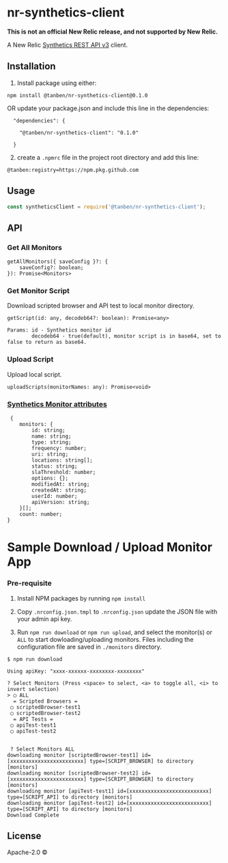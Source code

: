 # nr-synthetics-client
**This is not an official New Relic release, and not supported by New Relic.** 


A New Relic [Synthetics REST API v3](https://docs.newrelic.com/docs/apis/synthetics-rest-api/monitor-examples/manage-synthetics-monitors-rest-api) client.



## Installation

1. Install package using either:
```
npm install @tanben/nr-synthetics-client@0.1.0

```
OR update your package.json and include this line in the dependencies:
```
  "dependencies": {

    "@tanben/nr-synthetics-client": "0.1.0"

  }
```
2. create a `.npmrc` file in the project root directory and add this line:
```
@tanben:registry=https://npm.pkg.github.com
```

## Usage

```js
const syntheticsClient = require('@tanben/nr-synthetics-client');
```

## API


### Get All Monitors

```
getAllMonitors({ saveConfig }?: {
    saveConfig?: boolean;
}): Promise<Monitors>
```


### Get Monitor Script 
Download scripted browser and API test to local monitor directory.
```
getScript(id: any, decodeb64?: boolean): Promise<any>

Params: id - Synthetics monitor id
        decodeb64 - true(default), monitor script is in base64, set to false to return as base64.

```

### Upload  Script
Upload local script.

```
uploadScripts(monitorNames: any): Promise<void>

```



###  [Synthetics Monitor attributes](https://docs.newrelic.com/docs/apis/synthetics-rest-api/monitor-examples/payload-attributes-synthetics-rest-api#api-attributes)
```
 {
    monitors: {
        id: string;
        name: string;
        type: string;
        frequency: number;
        uri: string;
        locations: string[];
        status: string;
        slaThreshold: number;
        options: {};
        modifiedAt: string;
        createdAt: string;
        userId: number;
        apiVersion: string;
    }[];
    count: number;
}
```


# Sample  Download / Upload Monitor App
### Pre-requisite
1. Install NPM packages by running `npm install`
2. Copy `.nrconfig.json.tmpl` to `.nrconfig.json` update the JSON file with your admin api key.

1. Run  `npm run download` or `npm run upload`, and select the monitor(s) or `ALL`  to start dowloading/uploading  monitors.  Files including the configuration file are saved in `./monitors` directory.


```
$ npm run download

Using apiKey: "xxxx-xxxxxx-xxxxxxxx-xxxxxxxx"

? Select Monitors (Press <space> to select, <a> to toggle all, <i> to invert selection)
> ◯ ALL
  = Scripted Browsers = 
 ◯ scriptedBrowser-test1
 ◯ scriptedBrowser-test2
  = API Tests = 
 ◯ apiTest-test1
 ◯ apiTest-test2

 
 ? Select Monitors ALL
downloading monitor [scriptedBrowser-test1] id=[xxxxxxxxxxxxxxxxxxxxxxxx] type=[SCRIPT_BROWSER] to directory [monitors]
downloading monitor [scriptedBrowser-test2] id=[xxxxxxxxxxxxxxxxxxxxxxxx] type=[SCRIPT_BROWSER] to directory [monitors]
downloading monitor [apiTest-test1] id=[xxxxxxxxxxxxxxxxxxxxxxxxxx] type=[SCRIPT_API] to directory [monitors]
downloading monitor [apiTest-test2] id=[xxxxxxxxxxxxxxxxxxxxxxxxxx] type=[SCRIPT_API] to directory [monitors]
Download Complete

```

## License

Apache-2.0 © []()


[npm-image]: https://badge.fury.io/js/nr-synthetics-client.svg
[npm-url]: https://npmjs.org/package/nr-synthetics-client
[travis-image]: https://travis-ci.com//nr-synthetics-client.svg?branch=master
[travis-url]: https://travis-ci.com//nr-synthetics-client
[daviddm-image]: https://david-dm.org//nr-synthetics-client.svg?theme=shields.io
[daviddm-url]: https://david-dm.org//nr-synthetics-client
[coveralls-image]: https://coveralls.io/repos//nr-synthetics-client/badge.svg
[coveralls-url]: https://coveralls.io/r//nr-synthetics-client
